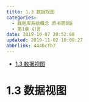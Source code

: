```yaml
---
title: 1.3 数据视图
categories: 
  - 数据库系统概念 原书第6版
  - 第1章 引言
date: 2019-10-07 20:52:08
updated: 2019-11-02 10:08:27
abbrlink: 444bcfb7
---
```

- [1.3 数据视图](/ReadingNotes/444bcfb7/#1-3-数据视图)

<!--more-->
<script src="https://cdn.bootcss.com/jquery/3.4.0/jquery.slim.min.js"></script>
<script>$(document).ready(function () {$(".post-body > ul:nth-child(1)").hide();});</script>

<!--end-->
# 1.3 数据视图 #
